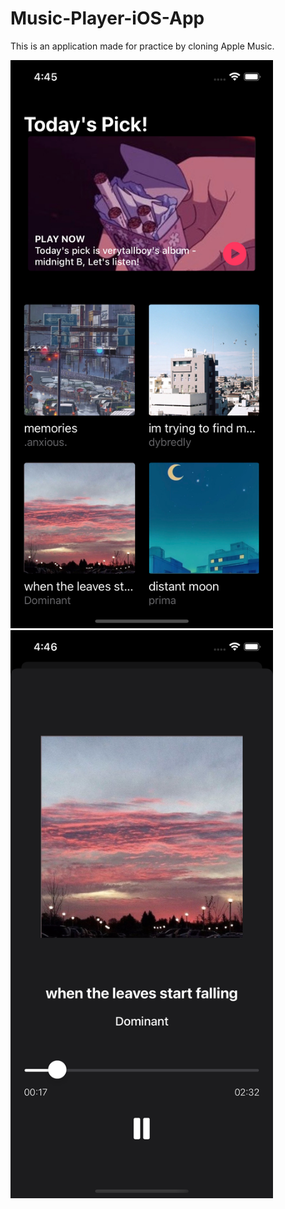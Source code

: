 # Music-Player-iOS-App

This is an application made for practice by cloning Apple Music.

<img src="mainPage.png" width="420"> <img src="playerPage.png" width="420">
